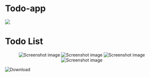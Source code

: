 # Todo-app
<img src="https://play-lh.googleusercontent.com/FtjoizQ5auOuRVHnYfJjHtCOFTGXZHSeiCd8a05r3ND4v71Vmo3WJaZfRvBaF5-FoNM=w240-h480-rw">

<h1>Todo List</h1>

<p align='center'>
<img src="https://play-lh.googleusercontent.com/5nG9gYudDHzDHLnnYrZLlu_i78-XGLAioL-gd8etwmCrfIFORk6xHT3sjWCTpGiR_7s=w526-h296-rw" srcset="https://play-lh.googleusercontent.com/5nG9gYudDHzDHLnnYrZLlu_i78-XGLAioL-gd8etwmCrfIFORk6xHT3sjWCTpGiR_7s=w1052-h592-rw 2x" class="T75of B5GQxf" alt="Screenshot image" itemprop="image" data-screenshot-index="0" jsaction="click:IEAdff" role="button" tabindex="0" load="lazy">
<img src="https://play-lh.googleusercontent.com/bBOxxhCvztU5NWSy_3Mpp7sPCBGiYtvNAaYy0nwhUR6ZKcP2aSSv0-VN2U7RaEor4E2i=w526-h296-rw" srcset="https://play-lh.googleusercontent.com/bBOxxhCvztU5NWSy_3Mpp7sPCBGiYtvNAaYy0nwhUR6ZKcP2aSSv0-VN2U7RaEor4E2i=w1052-h592-rw 2x" class="T75of B5GQxf" alt="Screenshot image" itemprop="image" data-screenshot-index="1" jsaction="click:IEAdff" role="button" tabindex="0" load="lazy">
  <img src="https://play-lh.googleusercontent.com/hRm1TUYD6Pq4vxf3FESP5-shAc9w1XyoN8bpbyIfiSNy3SbfJyao6Ku90iTSR1uMQw=w526-h296-rw" srcset="https://play-lh.googleusercontent.com/hRm1TUYD6Pq4vxf3FESP5-shAc9w1XyoN8bpbyIfiSNy3SbfJyao6Ku90iTSR1uMQw=w1052-h592-rw 2x" class="T75of B5GQxf" alt="Screenshot image" itemprop="image" data-screenshot-index="2" jsaction="click:IEAdff" role="button" tabindex="0" load="lazy">
  <img src="https://play-lh.googleusercontent.com/rzKvsGxL1c6t2uUmWot-bTSzW8HSCca93KjEAbFXzRSkokyrFUrYZ364f1W2yP2Y3bzC=w526-h296-rw" srcset="https://play-lh.googleusercontent.com/rzKvsGxL1c6t2uUmWot-bTSzW8HSCca93KjEAbFXzRSkokyrFUrYZ364f1W2yP2Y3bzC=w1052-h592-rw 2x" class="T75of B5GQxf" alt="Screenshot image" itemprop="image" data-screenshot-index="3" jsaction="click:IEAdff" role="button" tabindex="0" load="lazy">
 </p>

 <img alt="Download" src="https://img.shields.io/badge/download-%2314354C.svg?style=for-the-badge&logo=Android&logoColor=white"/>
      


